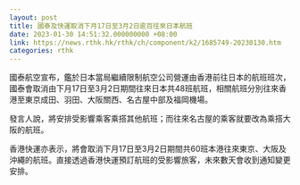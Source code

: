 ```yaml
---
layout: post
title: 國泰及快運取消下月17日至3月2日逾百往來日本航班
date: 2023-01-30 14:51:32.000000000 +08:00
link: https://news.rthk.hk/rthk/ch/component/k2/1685749-20230130.htm
categories: rthk
---
```


國泰航空宣布，鑑於日本當局繼續限制航空公司營運由香港前往日本的航班班次，國泰會取消由下月17日至3月2日期間往來日本共48班航班，相關航班分別往來香港至東京成田、羽田、大阪關西、名古屋中部及福岡機場。

發言人說，將安排受影響乘客乘搭其他航班；而往來名古屋的乘客就要改為乘搭大阪的航班。

香港快運亦表示，將會取消下月17日至3月2日期間共60班本港往來東京、大阪及沖繩的航班。直接透過香港快運預訂航班的受影響旅客，未來數天會收到通知變更安排。
